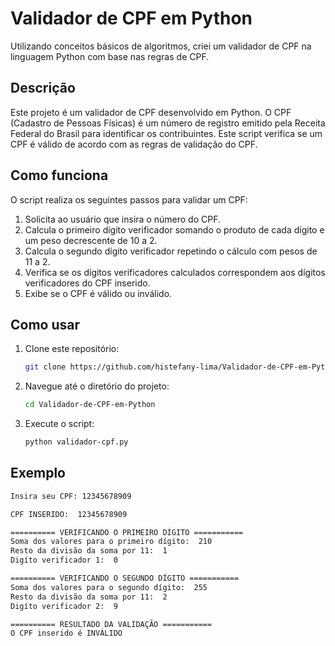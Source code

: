 # Validador de CPF em Python

Utilizando conceitos básicos de algoritmos, criei um validador de CPF na linguagem Python com base nas regras de CPF.

## Descrição

Este projeto é um validador de CPF desenvolvido em Python. O CPF (Cadastro de Pessoas Físicas) é um número de registro emitido pela Receita Federal do Brasil para identificar os contribuintes. Este script verifica se um CPF é válido de acordo com as regras de validação do CPF.

## Como funciona

O script realiza os seguintes passos para validar um CPF:

1. Solicita ao usuário que insira o número do CPF.
2. Calcula o primeiro dígito verificador somando o produto de cada dígito e um peso decrescente de 10 a 2.
3. Calcula o segundo dígito verificador repetindo o cálculo com pesos de 11 a 2.
4. Verifica se os dígitos verificadores calculados correspondem aos dígitos verificadores do CPF inserido.
5. Exibe se o CPF é válido ou inválido.

## Como usar

1. Clone este repositório:
   ```sh
   git clone https://github.com/histefany-lima/Validador-de-CPF-em-Python.git

2. Navegue até o diretório do projeto:
    ```sh
    cd Validador-de-CPF-em-Python

3. Execute o script:
   ```sh
   python validador-cpf.py

## Exemplo
  ```sh
Insira seu CPF: 12345678909

CPF INSERIDO:  12345678909

========== VERIFICANDO O PRIMEIRO DÍGITO ===========
Soma dos valores para o primeiro dígito:  210
Resto da divisão da soma por 11:  1
Digíto verificador 1:  0

========== VERIFICANDO O SEGUNDO DÍGITO ===========
Soma dos valores para o segundo dígito:  255
Resto da divisão da soma por 11:  2
Digíto verificador 2:  9

========== RESULTADO DA VALIDAÇÃO ===========
O CPF inserido é INVÁLIDO
   
